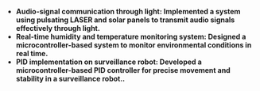 - <b>Audio-signal communication through light: Implemented a system using pulsating LASER and solar panels to transmit audio signals effectively through light.</b>
- <b>Real-time humidity and temperature monitoring system: Designed a microcontroller-based system to monitor environmental conditions in real time.</b>
- <b>PID implementation on surveillance robot: Developed a microcontroller-based PID controller for precise movement and stability in a surveillance robot..</b>
